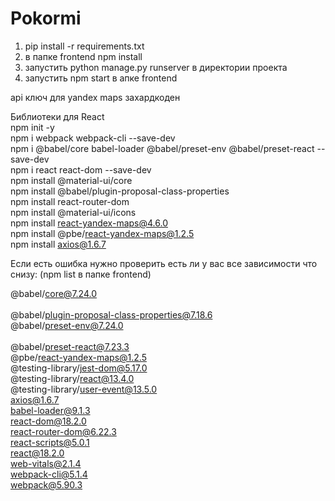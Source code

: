 # Pokormi

1. pip install -r requirements.txt <br>
2. в папке frontend npm install
3. запустить python manage.py runserver в директории проекта
4. запустить npm start в апке frontend

api ключ для yandex maps захардкоден 



Библиотеки для React <br>
npm init -y <br/>
npm i webpack webpack-cli --save-dev <br/>
npm i @babel/core babel-loader @babel/preset-env @babel/preset-react --save-dev <br/>
npm i react react-dom --save-dev <br/>
npm install @material-ui/core <br/>
npm install @babel/plugin-proposal-class-properties <br/>
npm install react-router-dom <br/> 
npm install @material-ui/icons <br/>
npm install react-yandex-maps@4.6.0  <br/>
npm install @pbe/react-yandex-maps@1.2.5  <br/>
npm install axios@1.6.7 <br/>

Если есть ошибка нужно проверить есть ли у вас все зависимости что снизу:
(npm list в папке frontend)

@babel/core@7.24.0<br/>                     
@babel/plugin-proposal-class-properties@7.18.6<br/>
@babel/preset-env@7.24.0<br/>   
@babel/preset-react@7.23.3<br/>
@pbe/react-yandex-maps@1.2.5<br/>
@testing-library/jest-dom@5.17.0<br/>
@testing-library/react@13.4.0<br/>
@testing-library/user-event@13.5.0<br/>
axios@1.6.7<br/>
babel-loader@9.1.3<br/>
react-dom@18.2.0<br/>
react-router-dom@6.22.3<br/>
react-scripts@5.0.1<br/>
react@18.2.0<br/>
web-vitals@2.1.4<br/>
webpack-cli@5.1.4<br/>
webpack@5.90.3<br/>
